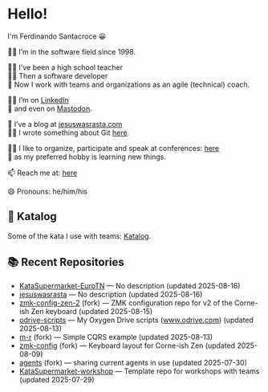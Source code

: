 # Hello!
I'm Ferdinando Santacroce 😀

👨‍💻 I’m in the software field since 1998.  

👨‍🏫 I've been a high school teacher  
👨‍💻 Then a software developer  
👲 Now I work with teams and organizations as an agile (technical) coach.  

👨‍💼 I’m on [LinkedIn](https://www.linkedin.com/in/ferdinandosantacroce/)  
🐘 and even on [Mastodon](https://mastodon.social/@ferdinandosantacroce).  

👯 I’ve a blog at [jesuswasrasta.com](https://jesuswasrasta.com)  
👨‍🎨 I wrote something about Git [here](https://jesuswasrasta.com/works/).  

👨‍🎤 I like to organize, participate and speak at conferences: [here](https://jesuswasrasta.com/talks/)  
📙 as my preferred hobby is learning new things.  

📫 Reach me at: [here](https://jesuswasrasta.com/about/)  

😄 Pronouns: he/him/his  

## 🥋 Katalog
Some of the kata I use with teams: [Katalog](https://github.com/stars/jesuswasrasta/lists/katalog).  

## 📚 Recent Repositories
<!-- RECENT-REPOS:START -->
- [KataSupermarket-EuroTN](https://github.com/jesuswasrasta/KataSupermarket-EuroTN) — No description (updated 2025-08-16)
- [jesuswasrasta](https://github.com/jesuswasrasta/jesuswasrasta) — No description (updated 2025-08-16)
- [zmk-config-zen-2](https://github.com/jesuswasrasta/zmk-config-zen-2) (fork) — ZMK configuration repo for v2 of the Corne-ish Zen keyboard (updated 2025-08-15)
- [odrive-scripts](https://github.com/jesuswasrasta/odrive-scripts) — My Oxygen Drive scripts (www.odrive.com) (updated 2025-08-13)
- [m-r](https://github.com/jesuswasrasta/m-r) (fork) — Simple CQRS example (updated 2025-08-13)
- [zmk-config](https://github.com/jesuswasrasta/zmk-config) (fork) — Keyboard layout for Corne-ish Zen (updated 2025-08-09)
- [agents](https://github.com/jesuswasrasta/agents) (fork) — sharing current agents in use (updated 2025-07-30)
- [KataSupermarket-workshop](https://github.com/jesuswasrasta/KataSupermarket-workshop) — Template repo for workshops with teams (updated 2025-07-29)
<!-- RECENT-REPOS:END -->
